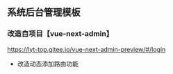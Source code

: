 ## 系统后台管理模板
### 改造自项目【vue-next-admin】
<a href="https://lyt-top.gitee.io/vue-next-admin-preview/#/login" target="_blank">https://lyt-top.gitee.io/vue-next-admin-preview/#/login</a> 

- 改造动态添加路由功能